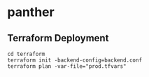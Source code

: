 # panther


## Terraform Deployment
```
cd terraform
terraform init -backend-config=backend.conf
terraform plan -var-file="prod.tfvars"
```
